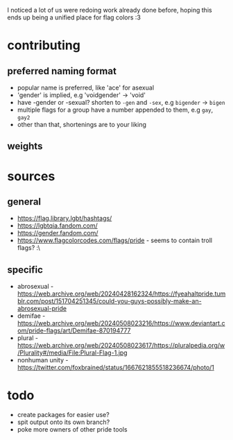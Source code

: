 I noticed a lot of us were redoing work already done before, hoping this ends up being a unified place for flag colors :3

# contributing
## preferred naming format
- popular name is preferred, like 'ace' for asexual
- 'gender' is implied, e.g 'voidgender' -> 'void'
- have -gender or -sexual? shorten to `-gen` and `-sex`, e.g `bigender` -> `bigen`
- multiple flags for a group have a number appended to them, e.g `gay`, `gay2`
- other than that, shortenings are to your liking
## weights


# sources
## general
- https://flag.library.lgbt/hashtags/
- https://lgbtqia.fandom.com/
- https://gender.fandom.com/
- https://www.flagcolorcodes.com/flags/pride - seems to contain troll flags? :\
## specific
- abrosexual -  https://web.archive.org/web/20240428162324/https://fyeahaltpride.tumblr.com/post/151704251345/could-you-guys-possibly-make-an-abrosexual-pride
- demifae -  https://web.archive.org/web/20240508023216/https://www.deviantart.com/pride-flags/art/Demifae-870194777
- plural - https://web.archive.org/web/20240508023617/https://pluralpedia.org/w/Plurality#/media/File:Plural-Flag-1.jpg
- nonhuman unity - https://twitter.com/foxbrained/status/1667621855518236674/photo/1

# todo
- create packages for easier use?
- spit output onto its own branch?
- poke more owners of other pride tools
